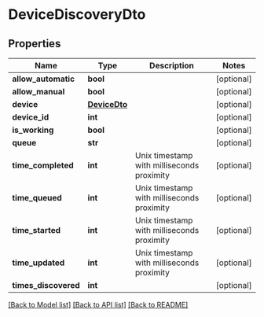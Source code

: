 # DeviceDiscoveryDto

## Properties
Name | Type | Description | Notes
------------ | ------------- | ------------- | -------------
**allow_automatic** | **bool** |  | [optional] 
**allow_manual** | **bool** |  | [optional] 
**device** | [**DeviceDto**](DeviceDto.md) |  | [optional] 
**device_id** | **int** |  | [optional] 
**is_working** | **bool** |  | [optional] 
**queue** | **str** |  | [optional] 
**time_completed** | **int** | Unix timestamp with milliseconds proximity | [optional] 
**time_queued** | **int** | Unix timestamp with milliseconds proximity | [optional] 
**time_started** | **int** | Unix timestamp with milliseconds proximity | [optional] 
**time_updated** | **int** | Unix timestamp with milliseconds proximity | [optional] 
**times_discovered** | **int** |  | [optional] 

[[Back to Model list]](../README.md#documentation-for-models) [[Back to API list]](../README.md#documentation-for-api-endpoints) [[Back to README]](../README.md)


